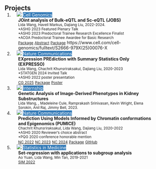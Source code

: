 <h2 id="publications" style="margin: 2px 0px -15px;"> Projects</h2>

<div class="publications">
<ol class="bibliography">

<li>
<div class="pub-row">

  <div class="col-sm-3 abbr" style="position: relative;padding-right: 15px;padding-left: 15px;">
    <img src="assets/jobs.png" class="teaser img-fluid z-depth-1">
    <abbr class="badge" style="background-color: #337ab7; color: #ffffff;">Cell Genomics</abbr>
  </div>

  <div class="col-sm-9" style="position: relative;padding-right: 15px;padding-left: 20px;">
    <div class="title"><strong>JOint analysis of Bulk-eQTL and Sc-eQTL (JOBS)</strong></div>
    <div class="author"><small>Lida Wang, Havell Markus, Dajiang Liu, 2022-2024. </small></div>
    <div class="periodical"> <small> *ASHG 2023 Featured Plenary Talk</small></div>
    <div class="periodical"> <small> *ASHG 2023 Predoctoral Trainee Research Excellence Finalist</small></div>
     <div class="periodical"> <small> *ACGA Predoctoral Trainee Awardee for Basic Research</small></div>
    <div class="links">
    <a href="https://github.com/LidaWangPSU/JOBS" class="btn btn-sm z-depth-0" role="button" target="_blank" style="font-size:12px;">Package</a>
    <a href="https://www.ashg.org/wp-content/uploads/2023/10/ASHG2023-PlenaryAbstracts.pdf" class="btn btn-sm z-depth-0" role="button" target="_blank" style="font-size:12px;">Abstract</a>
    <a href="https://github.com/LidaWangPSU/JOBS" class="btn btn-sm z-depth-0" role="button" target="_blank" style="font-size:12px;">Package</a> https://www.cell.com/cell-genomics/fulltext/S2666-979X(25)00076-X
    </div>
  </div>
</div>
</li>

<li>
<div class="pub-row">

  <div class="col-sm-3 abbr" style="position: relative;padding-right: 15px;padding-left: 15px;">
    <img src="assets/expresso.png" class="teaser img-fluid z-depth-1">
    <abbr class="badge" style="background-color: #337ab7; color: #ffffff;">Nature Communications</abbr>
  </div>

  <div class="col-sm-9" style="position: relative;padding-right: 15px;padding-left: 20px;">
    <div class="title"><strong>EXpression PREdiction with Summary Statistics Only (EXPRESSO)</strong></div>
    <div class="author"><small>Lida Wang, Chachrit Khunsriraksakul, Dajiang Liu, 2020-2023 </small></div>
    <div class="periodical"> <small> *STATGEN 2024 Invited Talk</small></div>
    <div class="periodical"> <small> *ASHG 2022 poster presentation</small></div>
     <div class="links">
    <a href="https://www.cell.com/cell-genomics/fulltext/S2666-979X(25)00076-X" class="btn btn-sm z-depth-0" role="button" target="_blank" style="font-size:12px;">CG 2025</a>
    <a href="https://github.com/LidaWangPSU/EXPRESSO" class="btn btn-sm z-depth-0" role="button" target="_blank" style="font-size:12px;">Package</a>
    <a href="https://github.com/LidaWangPSU/Lida/blob/master/assets/expresso.poster.pdf" class="btn btn-sm z-depth-0" role="button" target="_blank" style="font-size:12px;">Poster</a>
    </div>
  </div>
</div>
</li>
  
 
<li>
<div class="pub-row">

  <div class="col-sm-3 abbr" style="position: relative;padding-right: 15px;padding-left: 15px;">
    <img src="assets/kidney.png" class="teaser img-fluid z-depth-1">
    <abbr class="badge" style="background-color: #337ab7; color: #ffffff;">Internship</abbr>
  </div>

  <div class="col-sm-9" style="position: relative;padding-right: 15px;padding-left: 20px;">
    <div class="title"><strong>Genetic Analysis of Image-Derived Phenotypes in Kidney Substructures</strong></div>
    <div class="author"><small>Lida Wang, , Madeleine Cule, Ramprakash Srinivasan, Kevin Wright, Elena Sorokin, Anil Raj, Jimmy Bell, 2023. </small></div>
    <div class="links">
    </div>
  </div>
</div>
</li> 

<li>
<div class="pub-row">

  <div class="col-sm-3 abbr" style="position: relative;padding-right: 15px;padding-left: 15px;">
    <img src="assets/pumice.png" class="teaser img-fluid z-depth-1">
    <abbr class="badge" style="background-color: #337ab7; color: #ffffff;">Nature Communications</abbr>
  </div>

  <div class="col-sm-9" style="position: relative;padding-right: 15px;padding-left: 20px;">
    <div class="title"><strong>Prediction Using Models Informed by Chromatin conformations and Epigenomics (PUMICE) </strong></div>
    <div class="author"><small>Chachrit Khunsriraksakul, Lida Wang, Dajiang Liu, 2020-2022 </small></div>
    <div class="periodical"> <small> *ASHG 2020 Reviewer’s choice abstract</small></div>
    <div class="periodical"> <small> *PQG 2020 conference honorable mention</small></div>
     <div class="links">
    <a href="https://www.nature.com/articles/s41467-022-30956-7" class="btn btn-sm z-depth-0" role="button" target="_blank" style="font-size:12px;">NC 2022</a>
    <a href="https://www.nature.com/articles/s41467-023-36306-5" class="btn btn-sm z-depth-0" role="button" target="_blank" style="font-size:12px;">NC 2023</a>
    <a href="https://www.nature.com/articles/s41467-024-46132-y" class="btn btn-sm z-depth-0" role="button" target="_blank" style="font-size:12px;">NC 2024</a>
    <a href="https://github.com/LidaWangPSU/PUMICE" class="btn btn-sm z-depth-0" role="button" target="_blank" style="font-size:12px;">Package</a>
    <a href="https://github.com/ckhunsr1/PUMICE" class="btn btn-sm z-depth-0" role="button" target="_blank" style="font-size:12px;">GitHub</a>
    </div>
  </div>
</div>
</li>

  
<li>
<div class="pub-row">

  <div class="col-sm-3 abbr" style="position: relative;padding-right: 15px;padding-left: 15px;">
    <img src="assets/setreg.png" class="teaser img-fluid z-depth-1">
    <abbr class="badge" style="background-color: #337ab7; color: #ffffff;">Statistics in Medicine</abbr>
  </div>

  <div class="col-sm-9" style="position: relative;padding-right: 15px;padding-left: 20px;">
    <div class="title"><strong>Set-regression with applications to subgroup analysis</strong></div>
    <div class="author"><small>Ao Yuan, Lida Wang, Min Tan, 2019-2021 </small></div>
     <div class="links">
    <a href="https://onlinelibrary.wiley.com/doi/abs/10.1002/sim.9229" class="btn btn-sm z-depth-0" role="button" target="_blank" style="font-size:12px;">SIM 2022</a>
    </div>
  </div>
</div>
</li>
  
<br>

</ol>
</div>
